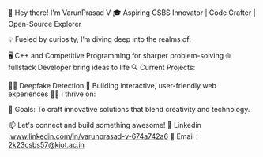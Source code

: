 🌟 Hey there! I'm VarunPrasad V
🎓 Aspiring CSBS Innovator | Code Crafter | Open-Source Explorer

💡 Fueled by curiosity, I’m diving deep into the realms of:

🖥️ C++ and Competitive Programming for sharper problem-solving
🌐 fullstack Developer bring ideas to life
🔍 Current Projects:

🕵️‍♂️ Deepfake Detection 
🚀 Building interactive, user-friendly web experiences
👨‍💻 I thrive on:

🚀 Goals:
To craft innovative solutions that blend creativity and technology.

📫 Let's connect and build something awesome!
🔗 Linkedin :www.linkedin.com/in/varunprasad-v-674a742a6
📧 Email : 2k23csbs57@kiot.ac.in
